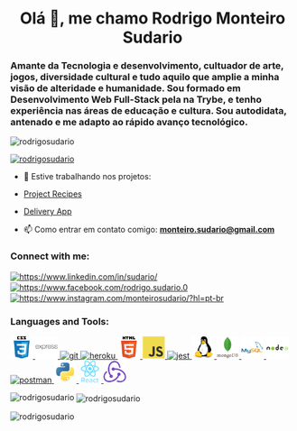 <h1 align="center">Olá 👋, me chamo Rodrigo Monteiro Sudario</h1>
<h3>
  Amante da Tecnologia e desenvolvimento, cultuador de arte, jogos, diversidade cultural e tudo aquilo que amplie a minha visão de alteridade e humanidade.
 Sou formado em Desenvolvimento Web Full-Stack pela na Trybe, e tenho experiência nas áreas de educação e cultura. Sou autodidata, antenado e me adapto ao rápido avanço tecnológico.
</h3>

<p align="left"> <img src="https://komarev.com/ghpvc/?username=rodrigosudario&label=Profile%20views&color=0e75b6&style=flat" alt="rodrigosudario" /> </p>

<p align="left"> <a href="https://github.com/ryo-ma/github-profile-trophy"><img src="https://github-profile-trophy.vercel.app/?username=rodrigosudario" alt="rodrigosudario" /></a> </p>

- 🔭 Estive trabalhando nos projetos:
- [Project Recipes](https://github.com/tryber/sd-07-project-recipes-app/tree/main-group-14)
- [Delivery App](https://github.com/tryber/sd-08-project-delivery-app/tree/main-group-13)

- 📫 Como entrar em contato comigo: **monteiro.sudario@gmail.com**

<h3 align="left">Connect with me:</h3>
<p align="left">
<a href="https://www.linkedin.com/in/sudario/" target="blank"><img align="center" src="https://cdn.jsdelivr.net/npm/simple-icons@3.0.1/icons/linkedin.svg" alt="https://www.linkedin.com/in/sudario/" height="30" width="40" /></a>
<a href="https://fb.com/https://www.facebook.com/rodrigo.sudario.0" target="blank"><img align="center" src="https://cdn.jsdelivr.net/npm/simple-icons@3.0.1/icons/facebook.svg" alt="https://www.facebook.com/rodrigo.sudario.0" height="30" width="40" /></a>
<a href="https://instagram.com/https://www.instagram.com/monteirosudario/?hl=pt-br" target="blank"><img align="center" src="https://cdn.jsdelivr.net/npm/simple-icons@3.0.1/icons/instagram.svg" alt="https://www.instagram.com/monteirosudario/?hl=pt-br" height="30" width="40" /></a>
</p>

<h3 align="left">Languages and Tools:</h3>
<p align="left"> <a href="https://www.w3schools.com/css/" target="_blank"> <img src="https://raw.githubusercontent.com/devicons/devicon/master/icons/css3/css3-original-wordmark.svg" alt="css3" width="40" height="40"/> </a> <a href="https://expressjs.com" target="_blank"> <img src="https://raw.githubusercontent.com/devicons/devicon/master/icons/express/express-original-wordmark.svg" alt="express" width="40" height="40"/> </a> <a href="https://git-scm.com/" target="_blank"> <img src="https://www.vectorlogo.zone/logos/git-scm/git-scm-icon.svg" alt="git" width="40" height="40"/> </a> <a href="https://heroku.com" target="_blank"> <img src="https://www.vectorlogo.zone/logos/heroku/heroku-icon.svg" alt="heroku" width="40" height="40"/> </a> <a href="https://www.w3.org/html/" target="_blank"> <img src="https://raw.githubusercontent.com/devicons/devicon/master/icons/html5/html5-original-wordmark.svg" alt="html5" width="40" height="40"/> </a> <a href="https://developer.mozilla.org/en-US/docs/Web/JavaScript" target="_blank"> <img src="https://raw.githubusercontent.com/devicons/devicon/master/icons/javascript/javascript-original.svg" alt="javascript" width="40" height="40"/> </a> <a href="https://jestjs.io" target="_blank"> <img src="https://www.vectorlogo.zone/logos/jestjsio/jestjsio-icon.svg" alt="jest" width="40" height="40"/> </a> <a href="https://www.linux.org/" target="_blank"> <img src="https://raw.githubusercontent.com/devicons/devicon/master/icons/linux/linux-original.svg" alt="linux" width="40" height="40"/> </a> <a href="https://www.mongodb.com/" target="_blank"> <img src="https://raw.githubusercontent.com/devicons/devicon/master/icons/mongodb/mongodb-original-wordmark.svg" alt="mongodb" width="40" height="40"/> </a> <a href="https://www.mysql.com/" target="_blank"> <img src="https://raw.githubusercontent.com/devicons/devicon/master/icons/mysql/mysql-original-wordmark.svg" alt="mysql" width="40" height="40"/> </a> <a href="https://nodejs.org" target="_blank"> <img src="https://raw.githubusercontent.com/devicons/devicon/master/icons/nodejs/nodejs-original-wordmark.svg" alt="nodejs" width="40" height="40"/> </a> <a href="https://postman.com" target="_blank"> <img src="https://www.vectorlogo.zone/logos/getpostman/getpostman-icon.svg" alt="postman" width="40" height="40"/> </a> <a href="https://www.python.org" target="_blank"> <img src="https://raw.githubusercontent.com/devicons/devicon/master/icons/python/python-original.svg" alt="python" width="40" height="40"/> </a> <a href="https://reactjs.org/" target="_blank"> <img src="https://raw.githubusercontent.com/devicons/devicon/master/icons/react/react-original-wordmark.svg" alt="react" width="40" height="40"/> </a> <a href="https://redux.js.org" target="_blank"> <img src="https://raw.githubusercontent.com/devicons/devicon/master/icons/redux/redux-original.svg" alt="redux" width="40" height="40"/> </a> </p>

<p><img align="left" src="https://github-readme-stats.vercel.app/api/top-langs?username=rodrigosudario&show_icons=true&locale=en&layout=compact" alt="rodrigosudario" /></p>

<p>&nbsp;<img align="center" src="https://github-readme-stats.vercel.app/api?username=rodrigosudario&show_icons=true&locale=en" alt="rodrigosudario" /></p>

<p><img align="center" src="https://github-readme-streak-stats.herokuapp.com/?user=rodrigosudario&" alt="rodrigosudario" /></p>

